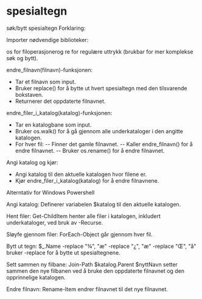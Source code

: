 # spesialtegn
søk/bytt spesialtegn
Forklaring:

Importer nødvendige biblioteker:

os for filoperasjonerog re for regulære uttrykk (brukbar for mer komplekse søk og bytt).

endre_filnavn(filnavn)-funksjonen:
- Tar et filnavn som input.
- Bruker replace() for å bytte ut hvert spesialtegn med den tilsvarende bokstaven.
- Returnerer det oppdaterte filnavnet.

endre_filer_i_katalog(katalog)-funksjonen:
- Tar en katalogbane som input.
- Bruker os.walk() for å gå gjennom alle underkataloger i den angitte katalogen.
- For hver fil:
-- Finner det gamle filnavnet.
-- Kaller endre_filnavn() for å endre filnavnet.
-- Bruker os.rename() for å endre filnavnet.

Angi katalog og kjør:
- Angi katalog til den aktuelle katalogen hvor filene er.
- Kjør endre_filer_i_katalog(katalog) for å endre filnavnene.



Alterntativ for Windows Powershell

Angi katalog: Definerer variabelen $katalog til den aktuelle katalogen.

Hent filer: Get-ChildItem henter alle filer i katalogen, inkludert underkataloger, ved bruk av -Recurse.

Sløyfe gjennom filer: ForEach-Object går gjennom hver fil.

Bytt ut tegn: $_.Name -replace "¾", "æ" -replace "¿", "æ" -replace "Œ", "å" bruker -replace for å bytte ut spesialtegnene.

Sett sammen ny filbane: Join-Path $katalog.Parent $nyttNavn setter sammen den nye filbanen ved å bruke den oppdaterte filnavnet og den opprinnelige katalogen.

Endre filnavn: Rename-Item endrer filnavnet til det nye filnavnet.
